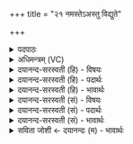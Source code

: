 +++
title = "२१ नमस्तेऽअस्तु विद्युते"

+++
<details><summary>पदपाठः</summary>

नमः॑ ते। अ॒स्तु॒। वि॒द्युत॒ इति॑ वि॒ऽद्युते॑। नमः॑। ते॒। स्त॒न॒यि॒त्नवे॑। नमः॑। ते॒। भ॒ग॒व॒न्निति॑ भगऽवन्। अ॒स्तु॒। यतः॑। स्व᳖रिति॒ स्वः᳖। स॒मीह॑स॒ इति॑ स॒म्ऽईह॑से। । २१।
</details>

<details><summary>अधिमन्त्रम् (VC)</summary>

- ईश्वरो देवता
- दध्यङ्ङाथर्वण ऋषिः
- निचृदनुष्टुप्
- गान्धारः
</details>

<details><summary>दयानन्द-सरस्वती (हि) - विषयः</summary>

फिर उसी विषय को अगले मन्त्र में कहा है ॥
</details>

<details><summary>दयानन्द-सरस्वती (हि) - पदार्थः</summary>

पदार्थान्वयभाषाः -  हे (भगवन्) अनन्त ऐश्वर्ययुक्त परमेश्वर ! (यतः) जिस कारण आप हमारे लिये (स्वः) सुख देने के अर्थ (समीहसे) सम्यक् चेष्टा करते हैं, इससे (विद्युते) बिजुली के समान अभिव्याप्त (ते) आपके लिये (नमः) नमस्कार (अस्तु) हो, (स्तनयित्नवे) अधिकतर गर्जनेवाले विद्युत् के तुल्य दुष्टों को भय देनेवाले (ते) आपके लिये (नमः) नमस्कार (अस्तु) हो और सबकी सब प्रकार रक्षा करनेहारे (ते) तेरे लिये (नमः) निरन्तर नमस्कार करें ॥२१ ॥
</details>

<details><summary>दयानन्द-सरस्वती (हि) - भावार्थः</summary>

भावार्थभाषाः -  इस मन्त्र में वाचकलुप्तोपमालङ्कार है। मनुष्यो ! जिस कारण ईश्वर हमारे लिये सदा आनन्द के अर्थ सब साधन-उपसाधनों को देता है, इससे हमको सेवा करने योग्य है ॥२१ ॥
</details>

<details><summary>दयानन्द-सरस्वती (सं) - विषयः</summary>

पुनस्तमेव विषयमाह ॥
</details>

<details><summary>दयानन्द-सरस्वती (सं) - पदार्थः</summary>

पदार्थान्वयभाषाः -  हे भगवन् ! यतस्त्वमस्मभ्यं स्वः समीहसे तस्माद्विद्युते ते नमोऽस्तु, स्तनयित्नवे ते नमोऽस्तु, सर्वाभिरक्षकाय ते नमश्च सततं कुर्य्याम ॥२१ ॥
</details>

<details><summary>दयानन्द-सरस्वती (सं) - भावार्थः</summary>

भावार्थभाषाः -  अत्र वाचकलुप्तोपमालङ्कारः। हे मनुष्याः ! यस्मादीश्वरोऽस्मभ्यं सदाऽऽनन्दाय सर्वाणि साधनोपसाधनानि प्रयच्छति, तस्मादयमस्माभिः सेव्योऽस्ति ॥२१ ॥
</details>

<details><summary>सविता जोशी ← दयानन्दः (म) - भावार्थः</summary>

भावार्थभाषाः -  या मंत्रात वाचकलुप्तोपमालंकार आहे. हे माणसांनो ! जो ईश्वर सर्वत्र व्याप्त असतो (विद्युतप्रमाणे आपल्या गर्जनेने दुष्टांना भयभीत करतो) व सर्व माणसांच्या सुखासाठी साधने व उपसाधने देतो तोच नमस्कार करण्यायोग्य आहे.
</details>